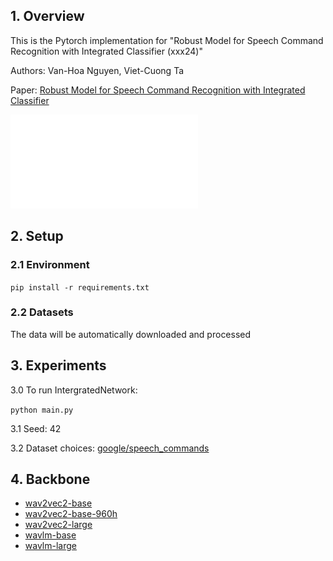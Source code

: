 ## 1. Overview

This is the Pytorch implementation for "Robust Model for Speech Command Recognition with Integrated Classifier (xxx24)"

Authors: Van-Hoa Nguyen, Viet-Cuong Ta

Paper: [Robust Model for Speech Command Recognition with Integrated Classifier](https://www.xxxxx)

![Proposed Architecture](./img/proposed_architecture.pdf)

## 2. Setup

### 2.1 Environment
`pip install -r requirements.txt`

### 2.2 Datasets
The data will be automatically downloaded and processed

## 3. Experiments

3.0 To run IntergratedNetwork:

```python main.py```

3.1 Seed: 42

3.2 Dataset choices: [google/speech_commands](https://huggingface.co/datasets/google/speech_commands)

## 4. Backbone
- [wav2vec2-base](https://github.com/TaiLvYuanLiang/HGWaveNet)
- [wav2vec2-base-960h](https://github.com/marlin-codes/HTGN)
- [wav2vec2-large](https://github.com/VGraphRNN/VGRNN)
- [wavlm-base](https://github.com/IBM/EvolveGCN)
- [wavlm-large](https://github.com/FeiGSSS/DySAT_pytorch)